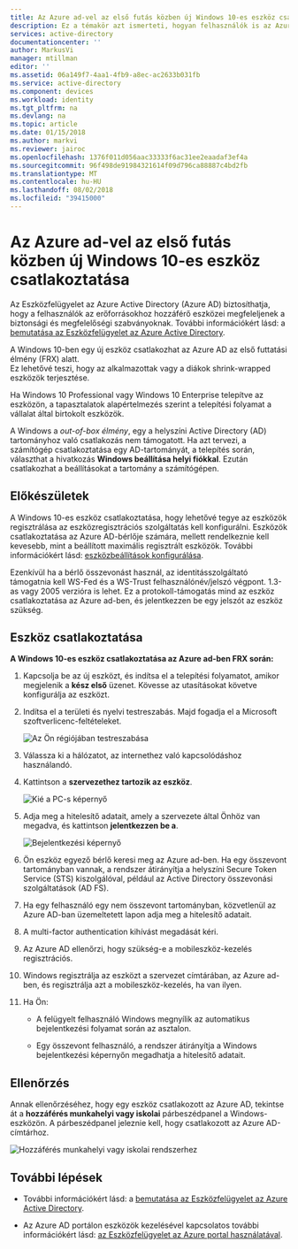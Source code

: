 ```yaml
---
title: Az Azure ad-vel az első futás közben új Windows 10-es eszköz csatlakoztatása |} A Microsoft Docs
description: Ez a témakör azt ismerteti, hogyan felhasználók is az Azure AD Join beállítása során az első futtatási élmény.
services: active-directory
documentationcenter: ''
author: MarkusVi
manager: mtillman
editor: ''
ms.assetid: 06a149f7-4aa1-4fb9-a8ec-ac2633b031fb
ms.service: active-directory
ms.component: devices
ms.workload: identity
ms.tgt_pltfrm: na
ms.devlang: na
ms.topic: article
ms.date: 01/15/2018
ms.author: markvi
ms.reviewer: jairoc
ms.openlocfilehash: 1376f011d056aac33333f6ac31ee2eaadaf3ef4a
ms.sourcegitcommit: 96f498de91984321614f09d796ca88887c4bd2fb
ms.translationtype: MT
ms.contentlocale: hu-HU
ms.lasthandoff: 08/02/2018
ms.locfileid: "39415000"
---
```

# <a name="join-a-new-windows-10-device-with-azure-ad-during-a-first-run"></a>Az Azure ad-vel az első futás közben új Windows 10-es eszköz csatlakoztatása

Az Eszközfelügyelet az Azure Active Directory (Azure AD) biztosíthatja, hogy a felhasználók az erőforrásokhoz hozzáférő eszközei megfeleljenek a biztonsági és megfelelőségi szabványoknak. További információkért lásd: a [bemutatása az Eszközfelügyelet az Azure Active Directory](overview.md).

A Windows 10-ben egy új eszköz csatlakozhat az Azure AD az első futtatási élmény (FRX) alatt.  
Ez lehetővé teszi, hogy az alkalmazottak vagy a diákok shrink-wrapped eszközök terjesztése.

Ha Windows 10 Professional vagy Windows 10 Enterprise telepítve az eszközön, a tapasztalatok alapértelmezés szerint a telepítési folyamat a vállalat által birtokolt eszközök.

A Windows a *out-of-box élmény*, egy a helyszíni Active Directory (AD) tartományhoz való csatlakozás nem támogatott. Ha azt tervezi, a számítógép csatlakoztatása egy AD-tartományát, a telepítés során, választhat a hivatkozás **Windows beállítása helyi fiókkal**. Ezután csatlakozhat a beállításokat a tartomány a számítógépen.
 


## <a name="before-you-begin"></a>Előkészületek

A Windows 10-es eszköz csatlakoztatása, hogy lehetővé tegye az eszközök regisztrálása az eszközregisztrációs szolgáltatás kell konfigurálni. Eszközök csatlakoztatása az Azure AD-bérlője számára, mellett rendelkeznie kell kevesebb, mint a beállított maximális regisztrált eszközök. További információkért lásd: [eszközbeállítások konfigurálása](device-management-azure-portal.md#configure-device-settings).

Ezenkívül ha a bérlő összevonást használ, az identitásszolgáltató támogatnia kell WS-Fed és a WS-Trust felhasználónév/jelszó végpont. 1.3-as vagy 2005 verzióra is lehet. Ez a protokoll-támogatás mind az eszköz csatlakoztatása az Azure ad-ben, és jelentkezzen be egy jelszót az eszköz szükség.

## <a name="joining-a-device"></a>Eszköz csatlakoztatása

**A Windows 10-es eszköz csatlakoztatása az Azure ad-ben FRX során:**


1. Kapcsolja be az új eszközt, és indítsa el a telepítési folyamatot, amikor megjelenik a **kész első** üzenet. Kövesse az utasításokat követve konfigurálja az eszközt.

2. Indítsa el a területi és nyelvi testreszabás. Majd fogadja el a Microsoft szoftverlicenc-feltételeket.
 
    ![Az Ön régiójában testreszabása](./media/azuread-joined-devices-frx/01.png)

3. Válassza ki a hálózatot, az internethez való kapcsolódáshoz használandó.

4. Kattintson a **szervezethez tartozik az eszköz**. 

    ![Kié a PC-s képernyő](./media/azuread-joined-devices-frx/02.png)

5. Adja meg a hitelesítő adatait, amely a szervezete által Önhöz van megadva, és kattintson **jelentkezzen be a**.

    ![Bejelentkezési képernyő](./media/azuread-joined-devices-frx/03.png)

6. Ön eszköz egyező bérlő keresi meg az Azure ad-ben. Ha egy összevont tartományban vannak, a rendszer átirányítja a helyszíni Secure Token Service (STS) kiszolgálóval, például az Active Directory összevonási szolgáltatások (AD FS).

7. Ha egy felhasználó egy nem összevont tartományban, közvetlenül az Azure AD-ban üzemeltetett lapon adja meg a hitelesítő adatait. 

8. A multi-factor authentication kihívást megadását kéri. 
 
9. Az Azure AD ellenőrzi, hogy szükség-e a mobileszköz-kezelés regisztrációs.

10. Windows regisztrálja az eszközt a szervezet címtárában, az Azure ad-ben, és regisztrálja azt a mobileszköz-kezelés, ha van ilyen.

11. Ha Ön:
    - A felügyelt felhasználó Windows megnyílik az automatikus bejelentkezési folyamat során az asztalon.

    - Egy összevont felhasználó, a rendszer átirányítja a Windows bejelentkezési képernyőn megadhatja a hitelesítő adatait.

## <a name="verification"></a>Ellenőrzés

Annak ellenőrzéséhez, hogy egy eszköz csatlakozott az Azure AD, tekintse át a **hozzáférés munkahelyi vagy iskolai** párbeszédpanel a Windows-eszközön. A párbeszédpanel jeleznie kell, hogy csatlakozott az Azure AD-címtárhoz.

![Hozzáférés munkahelyi vagy iskolai rendszerhez](./media/azuread-joined-devices-frx/13.png)


## <a name="next-steps"></a>További lépések

- További információkért lásd: a [bemutatása az Eszközfelügyelet az Azure Active Directory](overview.md).

- Az Azure AD portálon eszközök kezelésével kapcsolatos további információkért lásd: [az Eszközfelügyelet az Azure portal használatával](device-management-azure-portal.md).
